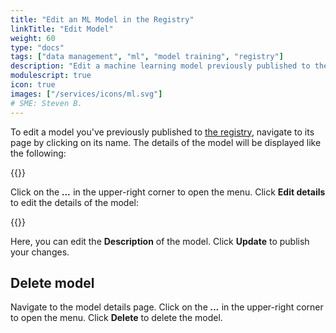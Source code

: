 ```yaml
---
title: "Edit an ML Model in the Registry"
linkTitle: "Edit Model"
weight: 60
type: "docs"
tags: ["data management", "ml", "model training", "registry"]
description: "Edit a machine learning model previously published to the registry."
modulescript: true
icon: true
images: ["/services/icons/ml.svg"]
# SME: Steven B.
---
```


To edit a model you've previously published to [the registry](https://app.viam.com/registry), navigate to its page by clicking on its name.
The details of the model will be displayed like the following:

{{<imgproc src="/services/ml/model-details.png" resize="800x" alt="ML model details card.">}}

Click on the **_..._** in the upper-right corner to open the menu.
Click **Edit details** to edit the details of the model:

{{<imgproc src="/services/ml/edit-model-details.png" resize="800x" alt="ML model details card editing menu.">}}

Here, you can edit the **Description** of the model.
Click **Update** to publish your changes.

## Delete model

Navigate to the model details page.
Click on the **_..._** in the upper-right corner to open the menu.
Click **Delete** to delete the model.

